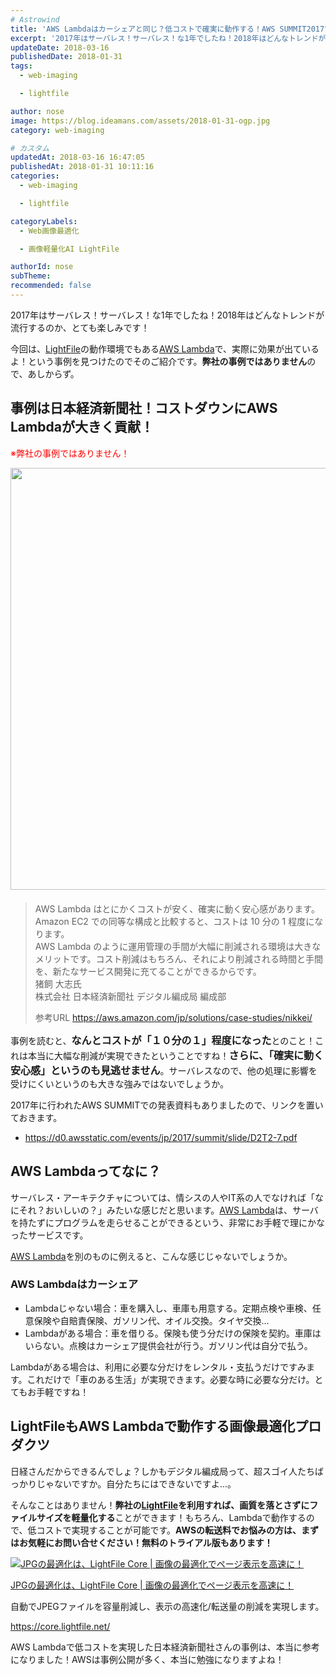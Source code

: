 ```yaml
---
# Astrowind
title: 'AWS Lambdaはカーシェアと同じ？低コストで確実に動作する！AWS SUMMIT2017でも発表されていたLambdaでの画像最適化の高いメリット'
excerpt: '2017年はサーバレス！サーバレス！な1年でしたね！2018年はどんなトレンドが...'
updateDate: 2018-03-16
publishedDate: 2018-01-31
tags: 
  - web-imaging

  - lightfile

author: nose
image: https://blog.ideamans.com/assets/2018-01-31-ogp.jpg
category: web-imaging

# カスタム
updatedAt: 2018-03-16 16:47:05
publishedAt: 2018-01-31 10:11:16
categories: 
  - web-imaging

  - lightfile

categoryLabels: 
  - Web画像最適化

  - 画像軽量化AI LightFile

authorId: nose
subTheme: 
recommended: false
---
```


<p>2017年はサーバレス！サーバレス！な1年でしたね！2018年はどんなトレンドが流行するのか、とても楽しみです！</p>
<p>今回は、<a href="https://core.lightfile.net/" target="_blank">LightFile</a>の動作環境でもある<a href="https://aws.amazon.com/jp/lambda/" target="_blank">AWS Lambda</a>で、実際に効果が出ているよ！という事例を見つけたのでそのご紹介です。<strong>弊社の事例ではありません</strong>ので、あしからず。</p>
<h2>事例は日本経済新聞社！コストダウンにAWS Lambdaが大きく貢献！</h2>
<p><span style="color: #ff0000;">※弊社の事例ではありません！</span></p>
<p><img alt="2018-01-31-nikkei-image01.jpg" src="https://blog.ideamans.com/assets/2018-01-31-nikkei-image01.jpg" width="1200" height="675" class="mt-image-center" style="text-align: center; display: block; margin: 0 auto 20px;"></p>
<blockquote>
<p>AWS Lambda<a href="https://aws.amazon.com/jp/lambda/" target="_blank"></a> はとにかくコストが安く、確実に動く安心感があります。Amazon EC2 での同等な構成と比較すると、コストは 10 分の 1 程度になります。 <br>AWS Lambda のように運用管理の手間が大幅に削減される環境は大きなメリットです。コスト削減はもちろん、それにより削減される時間と手間を、新たなサービス開発に充てることができるからです。<br>猪飼 大志氏<br>株式会社 日本経済新聞社 デジタル編成局 編成部</p>
<p>参考URL <a href="https://aws.amazon.com/jp/solutions/case-studies/nikkei/" target="_blank">https://aws.amazon.com/jp/solutions/case-studies/nikkei/</a></p>
</blockquote>
<p>事例を読むと、<span style="font-size: 16px;"><strong>なんとコストが「１０分の１」程度になった</strong></span>とのこと！これは本当に大幅な削減が実現できたということですね！<span style="font-size: 16px;"><strong>さらに、「確実に動く安心感」というのも見逃せません</strong></span>。サーバレスなので、他の処理に影響を受けにくいというのも大きな強みではないでしょうか。</p>
<p>2017年に行われたAWS SUMMITでの発表資料もありましたので、リンクを置いておきます。</p>
<ul><li><a href="https://d0.awsstatic.com/events/jp/2017/summit/slide/D2T2-7.pdf" target="_blank">https://d0.awsstatic.com/events/jp/2017/summit/slide/D2T2-7.pdf</a></li></ul>
<p> </p>
<h2>AWS Lambdaってなに？</h2>
<p>サーバレス・アーキテクチャについては、情シスの人やIT系の人でなければ「なにそれ？おいしいの？」みたいな感じだと思います。<a href="https://aws.amazon.com/jp/lambda/" target="_blank">AWS Lambda</a>は、サーバを持たずにプログラムを走らせることができるという、非常にお手軽で理にかなったサービスです。</p>
<p><a href="https://aws.amazon.com/jp/lambda/" target="_blank">AWS Lambda</a>を別のものに例えると、こんな感じじゃないでしょうか。</p>
<h3>AWS Lambdaはカーシェア</h3>
<ul><li>Lambdaじゃない場合：車を購入し、車庫も用意する。定期点検や車検、任意保険や自賠責保険、ガソリン代、オイル交換。タイヤ交換...</li><li>Lambdaがある場合：車を借りる。保険も使う分だけの保険を契約。車庫はいらない。点検はカーシェア提供会社が行う。ガソリン代は自分で払う。</li></ul>
<p>Lambdaがある場合は、利用に必要な分だけをレンタル・支払うだけですみます。これだけで「車のある生活」が実現できます。必要な時に必要な分だけ。とてもお手軽ですね！</p>
<p> </p>
<h2>LightFileもAWS Lambdaで動作する画像最適化プロダクツ</h2>
<p>日経さんだからできるんでしょ？しかもデジタル編成局って、超スゴイ人たちばっかりじゃないですか。自分たちにはできないですよ...。</p>
<p>そんなことはありません！<strong>弊社の<a href="https://core.lightfile.net/" target="_blank">LightFile</a>を利用すれば、画質を落とさずにファイルサイズを軽量化する</strong>ことができます！もちろん、Lambdaで動作するので、低コストで実現することが可能です。<strong>AWSの転送料でお悩みの方は、まずはお気軽にお問い合せください！無料のトライアル版もあります！</strong></p>
<div class="serviceBox">
<div class="serviceImage"><a href="https://core.lightfile.net/" target="_blank"><img src="https://blog.ideamans.com/assets/service-lfc.jpg" alt="JPGの最適化は、LightFile Core | 画像の最適化でページ表示を高速に！"></a></div>
<div class="serviceText">
<p class="serviceTitle"><a href="https://core.lightfile.net/" target="_blank">JPGの最適化は、LightFile Core | 画像の最適化でページ表示を高速に！</a></p>
<p class="serviceDesc">自動でJPEGファイルを容量削減し、表示の高速化/転送量の削減を実現します。</p>
<p class="serviceLink"><a href="https://core.lightfile.net/" target="_blank">https://core.lightfile.net/</a></p>
</div>
</div>
<p>AWS Lambdaで低コストを実現した日本経済新聞社さんの事例は、本当に参考になりました！AWSは事例公開が多く、本当に勉強になりますよね！</p>
<p> </p>
